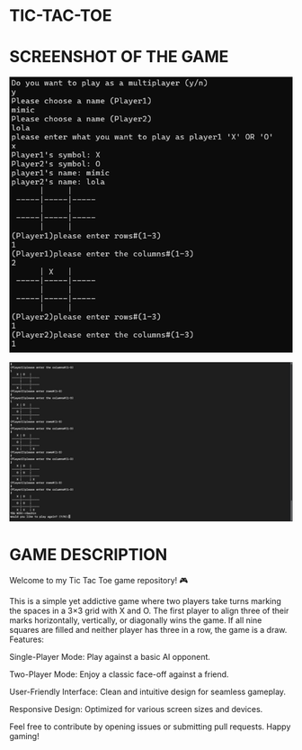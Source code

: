 # TIC-TAC-TOE

# SCREENSHOT OF THE GAME

![image alt](https://github.com/Mimic0012/TIC-TAC-TOE/blob/a15906fcb7b194102645640a14c1fb540a255566/image_2025-01-13_153237703.png)

![image alt](https://github.com/Mimic0012/TIC-TAC-TOE/blob/ddd4eb3b78967e4f5b2e51312cfc4846aed0d48b/WhatsApp%20Image%202025-01-12%20at%2023.22.04_7a04ed81.jpg)


# GAME DESCRIPTION

Welcome to my Tic Tac Toe game repository! 🎮

This is a simple yet addictive game where two players take turns marking the spaces in a 3×3 grid with X and O. The first player to align three of their marks horizontally, vertically, or diagonally wins the game. If all nine squares are filled and neither player has three in a row, the game is a draw.
Features:

Single-Player Mode: Play against a basic AI opponent.

Two-Player Mode: Enjoy a classic face-off against a friend.

User-Friendly Interface: Clean and intuitive design for seamless gameplay.

Responsive Design: Optimized for various screen sizes and devices.

Feel free to contribute by opening issues or submitting pull requests. Happy gaming!
